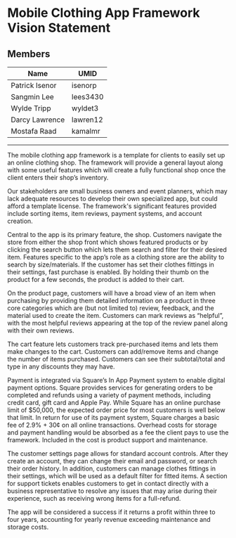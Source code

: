# **Mobile Clothing App Framework Vision Statement**



## Members
|Name                   |UMID       |
|-------------------    |-------    |
|Patrick Isenor         |isenorp    |
|Sangmin Lee            |lees3430   |
|Wylde Tripp            |wyldet3    |
|Darcy Lawrence         |lawren12   |
|Mostafa Raad           |kamalmr    |

---

The mobile clothing app framework is a template for clients to easily set up an online clothing shop. The framework will provide a general layout along with some useful features which will create a fully functional shop once the client enters their shop’s inventory.

Our stakeholders are small business owners and event planners, which may lack adequate resources to develop their own specialized app, but could afford a template license. The framework's significant features provided include sorting items, item reviews, payment systems, and account creation. 

Central to the app is its primary feature, the shop. Customers navigate the store from either the shop front which shows featured products or by clicking the search button which lets them search and filter for their desired item. Features specific to the app’s role as a clothing store are the ability to search by size/materials. If the customer has set their clothes fittings in their settings, fast purchase is enabled. By holding their thumb on the product for a few seconds, the product is added to their cart.

On the product page, customers will have a broad view of an item when purchasing by providing them detailed information on a product in three core categories which are (but not limited to) review, feedback, and the material used to create the item. Customers can mark reviews as “helpful”, with the most helpful reviews appearing at the top of the review panel along with their own reviews.

The cart feature lets customers track pre-purchased items and lets them make changes to the cart. Customers can add/remove items and change the number of items purchased. Customers can see their subtotal/total and type in any discounts they may have. 

Payment is integrated via Square’s In App Payment system to enable digital payment options. Square provides services for generating orders to be completed and refunds using a variety of payment methods, including credit card, gift card and Apple Pay. While Square has an online purchase limit of $50,000, the expected order price for most customers is well below that limit. In return for use of its payment system, Square charges a basic fee of 2.9% + 30¢  on all online transactions. Overhead costs for storage and payment handling would be absorbed as a fee the client pays to use the framework. Included in the cost is product support and maintenance.

The customer settings page allows for standard account controls. After they create an account, they can change their email and password, or search their order history. In addition, customers can manage clothes fittings in their settings, which will be used as a default filter for fitted items. A section for support tickets enables customers to get in contact directly with a business representative to resolve any issues that may arise during their experience, such as receiving wrong items for a full-refund.

The app will be considered a success if it returns a profit within three to four years, accounting for yearly revenue exceeding maintenance and storage costs.
